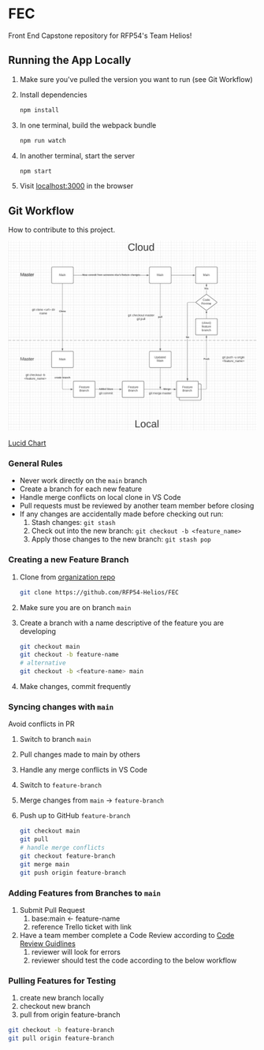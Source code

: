 # FEC

Front End Capstone repository for RFP54's Team Helios!

## Running the App Locally

1. Make sure you've pulled the version you want to run (see Git Workflow)
1. Install dependencies

    ```bash
    npm install
    ```

1. In one terminal, build the webpack bundle

    ```bash
    npm run watch
    ```

1. In another terminal, start the server

    ```bash
    npm start
    ```

1. Visit [localhost:3000](http://localhost:3000) in the browser

## Git Workflow

How to contribute to this project.

![Git Workflow Diagram](docs/img/gitflow.png)

[Lucid Chart](https://lucid.app/lucidchart/invitations/accept/inv_c4244f5b-aff7-4e56-9dfc-1a72d5248c76?viewport_loc=-635%2C558%2C2994%2C1437%2C0_0)

### General Rules

- Never work directly on the `main` branch
- Create a branch for each new feature
- Handle merge conflicts on local clone in VS Code
- Pull requests must be reviewed by another team member before closing
- If any changes are accidentally made before checking out run:
  1. Stash changes: `git stash`
  2. Check out into the new branch: `git checkout -b <feature_name>`
  3. Apply those changes to the new branch: `git stash pop`

### Creating a new Feature Branch

1. Clone from [organization repo](https://github.com/RFP54-Helios/FEC)

    ```bash
    git clone https://github.com/RFP54-Helios/FEC
    ```

1. Make sure you are on branch `main`
1. Create a branch with a name descriptive of the feature you are developing

    ```bash
    git checkout main
    git checkout -b feature-name
    # alternative
    git checkout -b <feature-name> main
    ```

1. Make changes, commit frequently

### Syncing changes with `main`

Avoid conflicts in PR

1. Switch to branch `main`
1. Pull changes made to main by others
1. Handle any merge conflicts in VS Code
1. Switch to `feature-branch`
1. Merge changes from `main` -> `feature-branch`
1. Push up to GitHub `feature-branch`

    ```bash
    git checkout main
    git pull
    # handle merge conflicts
    git checkout feature-branch
    git merge main
    git push origin feature-branch
    ```

### Adding Features from Branches to `main`

1. Submit Pull Request
    1. base:main <- feature-name
    1. reference Trello ticket with link
1. Have a team member complete a Code Review according to [Code Review Guidlines](https://learn-2.galvanize.com/cohorts/2778/blocks/94/content_files/Front%20End%20Capstone/exercises/code_reviews.md)
    1. reviewer will look for errors
    1. reviewer should test the code according to the below workflow

### Pulling Features for Testing

1. create new branch locally
1. checkout new branch
1. pull from origin feature-branch

```bash
git checkout -b feature-branch
git pull origin feature-branch
```
